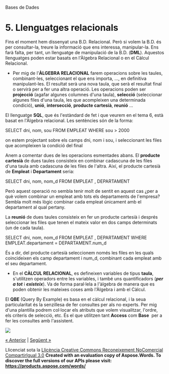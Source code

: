 Bases de Dades

# <a name="main"></a>**5. Llenguatges relacionals**

Fins el moment hem dissenyat una B.D. Relacional. Però si volem la B.D. és per consultar-la, treure la informació que ens interessa, manipular-la. Ens farà falta, per tant, un llenguatge de manipulació de la B.D. (**DML**). Aquestos llenguatges poden estar basats en l'Àlgebra Relacional o en el Càlcul Relacional.

- Per mig de l'**ÀLGEBRA RELACIONAL** farem operacions sobre les taules, combinant-les, seleccionant el que ens importa, ..., en definitiva manipulant-les. El resultat serà una nova taula, que serà el resultat final o servirà per a fer una altra operació. Les operacions poden ser **projecció** (agafar algunes columnes d'una taula), **selecció** (seleccionar algunes files d'una taula, les que acompleixen una determinada condició), **unió**, **intersecció**, **producte cartesià**, **reunió** ...

El llenguatge **SQL**, que és l'estàndard de fet i que veurem en el tema 6, està basat en l'Àlgebra relacional. Les sentències són de la forma:

SELECT dni, nom, sou 
FROM EMPLEAT
WHERE sou > 2000

on estem projectant sobre els camps dni, nom i sou, i seleccionant les files que acompleixen la condició del final



Anem a comentar dues de les operacions esmentades abans. El **producte cartesià** de dues taules consisteix en combinar cadascuna de les files d'una taula amb cadascuna de les files de l'altra. Així, el producte cartesià de **Empleat** i **Departament** seria:

SELECT dni, nom, nom\_d 
FROM EMPLEAT , DEPARTAMENT



Però aquest operació no sembla tenir molt de sentit en aquest cas ¿per a què volem combinar un empleat amb tots els departaments de l'empresa? Sembla molt més lògic combinar cada empleat únicament amb el departament al qual pertany.

La **reunió** de dues taules consisteix en fer un producte cartesià i després seleccionar les files que tenen el mateix valor en dos camps determinats (un de cada taula).

SELECT dni, nom, nom\_d 
FROM EMPLEAT , DEPARTAMENT 
WHERE EMPLEAT.departament = DEPARTAMENT.num\_d

És a dir, del producte cartesià seleccionem només les files en les quals coincideixen els camp departament i num\_d, combinant cada empleat amb el seu departament.



- En el **CÀLCUL RELACIONAL**, es defineixen variables de tipus **taula**, s'utilitzen operadors entre les variables, i també uns quantificadors (***per a tot*** i ***existeix***). Va de forma paral·lela a l'àlgebra de manera que es poden obtenir les mateixes coses amb l'Àlgebra i amb el Càlcul.

El **QBE** (Query By Example) es basa en el càlcul relacional, i la seua particularitat és la senzillesa de fer consultes per als no experts. Per mig d'una plantilla podrem col·locar els atributs que volem visualitzar, l'ordre, els criteris de selecció, etc. És el que utilitzen tant **Access** com **Base**  per a fer les consultes amb l'assistent.

![](5_llenguatges_relacionals.002.png)

[« Anterior](410_exemple.md) | [Següent »](6_exercicis.md)

Llicenciat sota la [Llicència Creative Commons Reconeixement NoComercial CompartirIgual 3.0](http://creativecommons.org/licenses/by-nc-sa/3.0/)
**Created with an evaluation copy of Aspose.Words. To discover the full versions of our APIs please visit: https://products.aspose.com/words/**

